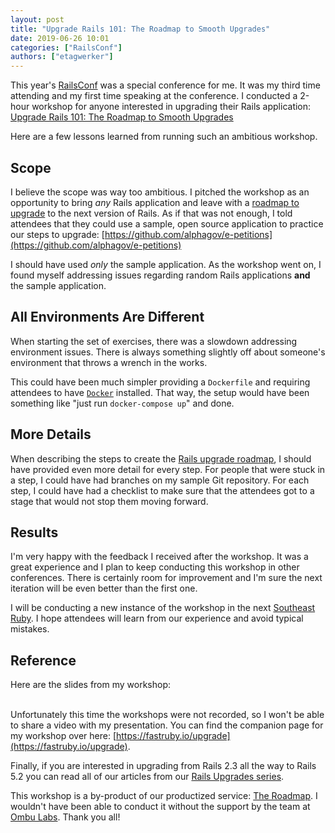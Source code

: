 ```yaml
---
layout: post
title: "Upgrade Rails 101: The Roadmap to Smooth Upgrades"
date: 2019-06-26 10:01
categories: ["RailsConf"]
authors: ["etagwerker"]
---
```


This year's [RailsConf](https://railsconf.com) was a special conference for me.
It was my third time attending and my first time speaking at the conference. I
conducted a 2-hour workshop for anyone interested in upgrading their Rails
application: [Upgrade Rails 101: The Roadmap to Smooth Upgrades](https://railsconf.com/program/workshops#session-776)

Here are a few lessons learned from running such an ambitious workshop.

<!--more-->

## Scope

I believe the scope was way too ambitious. I pitched the workshop as an opportunity
to bring *any* Rails application and leave with a [roadmap to upgrade](https://fastruby.io/roadmap)
to the next version of Rails. As if that was not enough, I told attendees
that they could use a sample, open source application to practice our steps to
upgrade: [https://github.com/alphagov/e-petitions](https://github.com/alphagov/e-petitions)

I should have used *only* the sample application. As the workshop went on, I found
myself addressing issues regarding random Rails applications **and** the sample
application.

## All Environments Are Different

When starting the set of exercises, there was a slowdown addressing environment
issues. There is always something slightly off about someone's environment that
throws a wrench in the works.

This could have been much simpler providing a `Dockerfile` and requiring attendees
to have [`Docker`](https://www.docker.com) installed. That way, the setup would
have been something like "just run `docker-compose up`" and done.

## More Details

When describing the steps to create the [Rails upgrade roadmap](https://fastruby.io/roadmap),
I should have provided even more detail for every step. For people that were stuck in a step,
I could have had branches on my sample Git repository. For each step, I could
have had a checklist to make sure that the attendees got to a stage that would
not stop them moving forward.

## Results

I'm very happy with the feedback I received after the workshop. It was a great
experience and I plan to keep conducting this workshop in other conferences.
There is certainly room for improvement and I'm sure the next iteration will be
even better than the first one.

I will be conducting a new instance of the workshop in the next
[Southeast Ruby](https://southeastruby.com). I hope attendees will learn from
our experience and avoid typical mistakes.

## Reference

Here are the slides from my workshop:

<script async class="speakerdeck-embed" data-id="98e4c8ff073a49b093f759440726ab8a" data-ratio="1.77777777777778" src="//speakerdeck.com/assets/embed.js"></script>

<br/>Unfortunately this time the workshops were not recorded, so I won't be
able to share a video with my presentation. You can find the companion page for
my workshop over here: [https://fastruby.io/upgrade](https://fastruby.io/upgrade).

Finally, if you are interested in upgrading from Rails 2.3 all the way to Rails 5.2
you can read all of our articles from our [Rails Upgrades series](https://fastruby.io/blog/tags/upgrades).

This workshop is a by-product of our productized service: [The Roadmap](https://fastruby.io/roadmap).
I wouldn't have been able to conduct it without the support by the team at
[Ombu Labs](https://www.ombulabs.com). Thank you all!
